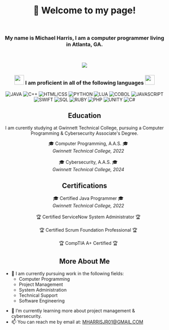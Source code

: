 <h1 align="center">👋 Welcome to my page!</h1>
<br/>
<h3 align="center">My name is Michael Harris, I am a computer programmer living in Atlanta, GA.</h3><br/>

<p align="center">
  <img src="https://media.cntraveler.com/photos/57471fe678a2718d4665d5e6/16:9/w_2560%2Cc_limit/atlanta-georgia-skyline-cr-getty.jpg"/>
</p>

<h3 align="center">
  <img src="https://slackmojis.com/emojis/37240-computer/download" width="30"/> I am proficient in all of the following languages <img src="https://slackmojis.com/emojis/37240-computer/download" width="30"/>
</h3>

<p align="center">
  <img alt="JAVA" src="https://img.shields.io/badge/-JAVA-8DD6F9?style=flat-Color=white" />
  <img alt="C++" src="https://img.shields.io/badge/-C++-8DD6F9?style=flat-Color=white" /> 
  <img alt="HTML/CSS" src="https://img.shields.io/badge/-HTML/CSS-46a2f1?style=flat-Color=white" />
  <img alt="PYTHON" src="https://img.shields.io/badge/-PYTHON-2088FF?style=flat-Color=white" />
  <img alt="LUA" src="https://img.shields.io/badge/-LUA-1a73e8?style=flat-Color=white" />
  <img alt="COBOL" src="https://img.shields.io/badge/-COBOL-007ACC?style=flat-Color=white" />
  <img alt="JAVASCRIPT" src="https://img.shields.io/badge/-JAVASCRIPT-5849BE?style=flat-Color=white" />
  <img alt="SWIFT" src="https://img.shields.io/badge/-SWIFT-311C87?style=flat-Color=white" />
  <img alt="SQL" src="https://img.shields.io/badge/-SQL-430098?style=flat-Color=white" />
  <img alt="RUBY" src="https://img.shields.io/badge/-RUBY-764ABC?style=flat-Color=white" />
  <img alt="PHP" src="https://img.shields.io/badge/-PHP-B7178C?style=flat-Color=white" />
  <img alt="UNITY" src="https://img.shields.io/badge/-UNITY-E10098?style=flat-Color=white" />
  <img alt="C#" src="https://img.shields.io/badge/-C SHARP-CC6699?style=flat-Color=white" />
</p>

<h2 align="center">
  Education
</h2>

<p align="center">
  I am curently studying at Gwinnett Technical College, pursuing a Computer Programming & Cybersecurity Associate's Degree.
</p>

<ul align="center">
  <li<b>🎓 Computer Programming, A.A.S. 🎓</b></a><br/><i>Gwinnett Technical College, 2022</i></li><br/><br/>
  <li<b>🎓 Cybersecurity, A.A.S. 🎓</b></a><br/><i>Gwinnett Technical College, 2024</i></li>
</ul>

<h2 align="center">
  Certifications
</h2>

<ul align="center">
  <li<b>🎓 Certified Java Programmer 🎓</b></a><br/><i>Gwinnett Technical College, 2022</i></li><br/><br/>
  <li<b>🏆 Certified ServiceNow System Administrator 🏆</b></a><br/><br/>
  <li<b>🏆 Certified Scrum Foundation Professional 🏆</b></a><br/><br/>
  <li<b>🏆 CompTIA A+ Certified 🏆</b></a>
</ul>

<h2 align="center">
  More About Me
</h2>

<ul>
  <li>👀 I am currently pursuing work in the following fields:
    <ul>
      <li>Computer Programming</li>
      <li>Project Management</li>
      <li>System Administration</li>
      <li>Technical Support</li>
      <li>Software Engineering</li>
    </ul>
  </li>
</ul>

- 🌱 I’m currently learning more about project management & cybersecurity.
- 📫 You can reach me by email at: MHARRISJR01@GMAIL.COM
